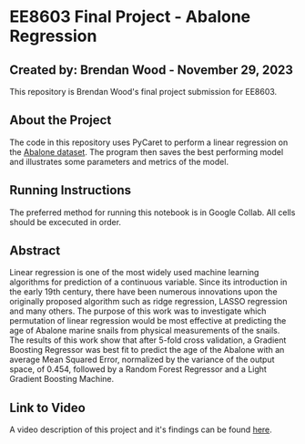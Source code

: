 # EE8603 Final Project - Abalone Regression
## Created by: Brendan Wood - November 29, 2023
This repository is Brendan Wood's final project submission for EE8603.

## About the Project
The code in this repository uses PyCaret to perform a linear regression on the [Abalone dataset](https://archive.ics.uci.edu/dataset/1/abalone). The program then saves the best performing model and illustrates some parameters and metrics of the model.

## Running Instructions
The preferred method for running this notebook is in Google Collab. All cells should be excecuted in order.

## Abstract
Linear regression is one of the most widely used machine learning algorithms for prediction of a continuous variable. Since its introduction in the early 19th century, there have been numerous innovations upon the originally proposed algorithm such as ridge regression, LASSO regression and many others. The purpose of this work was to investigate which permutation of linear regression would be most effective at predicting the age of Abalone marine snails from physical measurements of the snails. The results of this work show that after 5-fold cross validation, a Gradient Boosting Regressor was best fit to predict the age of the Abalone with an average Mean Squared Error, normalized by the variance of the output space, of 0.454, followed by a Random Forest Regressor and a Light Gradient Boosting Machine. 

## Link to Video
A video description of this project and it's findings can be found [here](https://youtu.be/-5llh01FI_Y).
